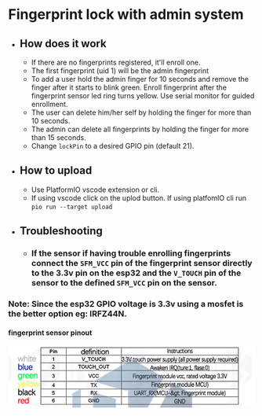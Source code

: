 # Fingerprint lock with admin system

- ## How does it work
  - If there are no fingerprints registered, it'll enroll one.
  - The first fingerprint (uid 1) will be the admin fingerprint
  - To add a user hold the admin finger for 10 seconds and remove the finger after it starts to blink green. Enroll fingerprint after the fingerprint sensor led ring turns yellow. Use serial monitor for guided enrollment.
  - The user can delete him/her self by holding the finger for more than 10 seconds.
  - The admin can delete all fingerprints by holding the finger for more than 15 seconds.
  - Change `lockPin` to a desired GPIO pin (default 21).

- ## How to upload
  - Use PlatformIO vscode extension or cli.
  - If using vscode click on the uplod button. If using platfomIO cli run `pio run --target upload`
 
- ## Troubleshooting
  - ### If the sensor if having trouble enrolling fingerprints connect the `SFM_VCC` pin of the fingerprint sensor directly to the 3.3v pin on the esp32 and the `V_TOUCH` pin of the sensor to the defined `SFM_VCC` pin on the sensor.

### Note: Since the esp32 GPIO voltage is 3.3v using a mosfet is the better option eg: IRFZ44N.

#### fingerprint sensor pinout
![Pinout](pinout.png)
